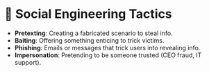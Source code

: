 # 🧠 Social Engineering Tactics

- **Pretexting**: Creating a fabricated scenario to steal info.
- **Baiting**: Offering something enticing to trick victims.
- **Phishing**: Emails or messages that trick users into revealing info.
- **Impersonation**: Pretending to be someone trusted (CEO fraud, IT support).
